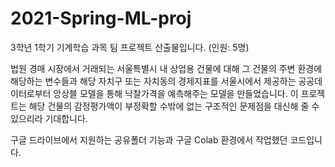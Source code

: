 # 2021-Spring-ML-proj

3학년 1학기 기계학습 과목 팀 프로젝트 산출물입니다. (인원: 5명)

법원 경매 시장에서 거래되는 서울특별시 내 상업용 건물에 대해 그 건물의 주변 환경에 해당하는 변수들과 해당 자치구 또는 자치동의 경제지표를 서울시에서 제공하는 공공데이터로부터 앙상블 모델을 통해 낙찰가격을 예측해주는 모델을 만들었습니다. 이 프로젝트는 해당 건물의 감정평가액이 부정확할 수밖에 없는 구조적인 문제점을 대신해 줄 수 있으리라 기대합니다.

구글 드라이브에서 지원하는 공유폴더 기능과 구글 Colab 환경에서 작업했던 코드입니다.
